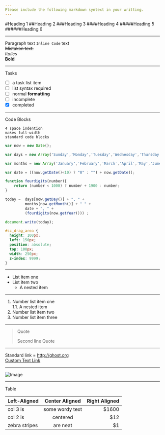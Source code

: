 ```yaml
---
Please include the following markdown syntext in your writting.
---
```

#Heading 1
##Heading 2
###Heading 3
####Heading 4
#####Heading 5
######Heading 6	

---

Paragraph
text `Inline Code` text		
~~Mistaken text.~~	
*Italics*	
**Bold**	

---

Tasks
- [ ] a task list item
- [ ] list syntax required
- [ ] normal **formatting**
- [ ] incomplete
- [x] completed

---

Code Blocks

    4 space indention
    makes full-width
    standard code blocks

```js
var now = new Date();

var days = new Array('Sunday','Monday','Tuesday','Wednesday','Thursday','Friday','Saturday');

var months = new Array('January','February','March','April','May','June','July','August','September','October','November','December');

var date = ((now.getDate()<10) ? "0" : "") + now.getDate();

function fourdigits(number){
	return (number < 1000) ? number + 1900 : number;
}

today =  days[now.getDay()] + ", " +
         months[now.getMonth()] + " " +
         date + ", " +
         (fourdigits(now.getYear())) ;

document.write(today);
```

```css
#sc_drag_area {
  height: 100px;
  left: 150px;
  position: absolute;
  top: 100px;
  width: 250px;
  z-index: 9999;
}
```

---

* List item one
* List item two
    * A nested item

---

1. Number list item one		
	1.1. A nested item
2. Number list item two
3. Number list item three

---

> Quote
> 
> Second line Quote

---

Standard link =  http://ghost.org	
[Custom Text Link](http://ghost.org)

---

![Image](https://dl.dropboxusercontent.com/u/41297054/Pic.jpeg)

---

Table

| Left-Aligned  | Center Aligned  | Right Aligned |
| :------------ |:---------------:| -----:|
| col 3 is      | some wordy text | $1600 |
| col 2 is      | centered        |   $12 |
| zebra stripes | are neat        |    $1 |

